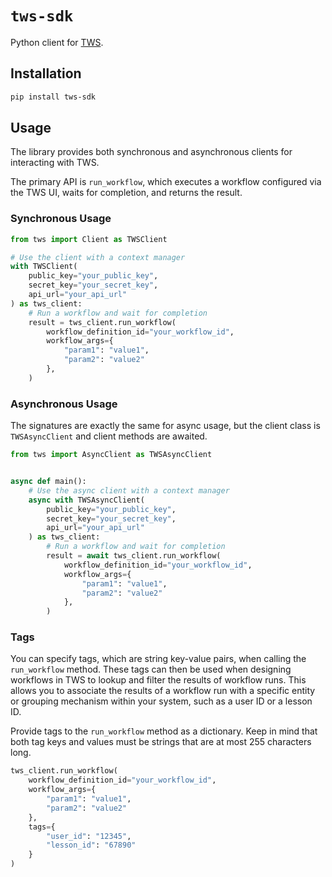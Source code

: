 # `tws-sdk`

Python client for [TWS](https://www.tuneni.ai).

## Installation

```bash
pip install tws-sdk
```

## Usage

The library provides both synchronous and asynchronous clients for interacting with TWS.

The primary API is `run_workflow`, which executes a workflow configured via the TWS UI, waits for completion,
and returns the result.

### Synchronous Usage

```python
from tws import Client as TWSClient

# Use the client with a context manager
with TWSClient(
    public_key="your_public_key",
    secret_key="your_secret_key",
    api_url="your_api_url"
) as tws_client:
    # Run a workflow and wait for completion
    result = tws_client.run_workflow(
        workflow_definition_id="your_workflow_id",
        workflow_args={
            "param1": "value1",
            "param2": "value2"
        },
    )
```

### Asynchronous Usage

The signatures are exactly the same for async usage, but the client class is `TWSAsyncClient` and client
methods are awaited.

```python
from tws import AsyncClient as TWSAsyncClient


async def main():
    # Use the async client with a context manager
    async with TWSAsyncClient(
        public_key="your_public_key",
        secret_key="your_secret_key",
        api_url="your_api_url"
    ) as tws_client:
        # Run a workflow and wait for completion
        result = await tws_client.run_workflow(
            workflow_definition_id="your_workflow_id",
            workflow_args={
                "param1": "value1",
                "param2": "value2"
            },
        )
```

### Tags

You can specify tags, which are string key-value pairs, when calling the `run_workflow` method. These tags can then
be used when designing workflows in TWS to lookup and filter the results of workflow runs. This allows you to associate
the results of a workflow run with a specific entity or grouping mechanism within your system, such as a user ID or
a lesson ID.

Provide tags to the `run_workflow` method as a dictionary. Keep in mind that both tag keys and values must be strings
that are at most 255 characters long.

```python
tws_client.run_workflow(
    workflow_definition_id="your_workflow_id",
    workflow_args={
        "param1": "value1",
        "param2": "value2"
    },
    tags={
        "user_id": "12345",
        "lesson_id": "67890"
    }
)
```
